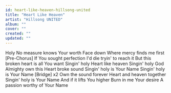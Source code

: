 ```yaml
---
id: heart-like-heaven-hillsong-united
title: "Heart Like Heaven"
artist: "Hillsong UNITED"
album: ""
cover: ""
created: ""
updated: ""
---
```


Holy
No measure knows Your worth
Face down
Where mercy finds me first
[Pre-Chorus]
If You sought perfection
I'd die tryin' to reach it
But this broken heart is all You want
Singin' holy
Heart like heaven
Singin' holy
God Almighty 
own this
Heart broke sound
Singin' holy is Your Name
Singin' holy is Your Name
[Bridge] x2
Own the sound forever
Heart and heaven together
Singin' holy is Your Name
And if it lifts You higher
Burn in me Your desire
A passion worthy of Your Name